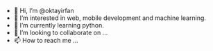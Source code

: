 - 👋 Hi, I’m @oktayirfan
- 👀 I’m interested in web, mobile development and machine learning.
- 🌱 I’m currently learning python.
- 💞️ I’m looking to collaborate on ...
- 📫 How to reach me ...

<!---
oktayirfan/oktayirfan is a ✨ special ✨ repository because its `README.md` (this file) appears on your GitHub profile.
You can click the Preview link to take a look at your changes.
--->

